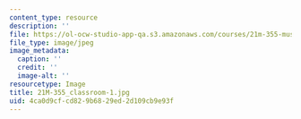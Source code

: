 ```yaml
---
content_type: resource
description: ''
file: https://ol-ocw-studio-app-qa.s3.amazonaws.com/courses/21m-355-musical-improvisation-spring-2013/4ca0d9cfcd829b6829ed2d109cb9e93f_21M-355_classroom-1.jpg
file_type: image/jpeg
image_metadata:
  caption: ''
  credit: ''
  image-alt: ''
resourcetype: Image
title: 21M-355_classroom-1.jpg
uid: 4ca0d9cf-cd82-9b68-29ed-2d109cb9e93f
---
```


